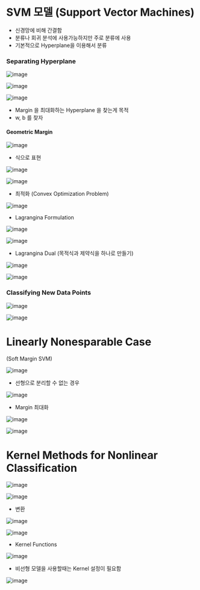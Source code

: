 # SVM 모델 (Support Vector Machines)

- 신경망에 비해 간결함
- 분류나 회귀 분석에 사용가능하지만 주로 분류에 사용
- 기본적으로 Hyperplane을 이용해서 분류

### Separating Hyperplane
 
![image](https://user-images.githubusercontent.com/79880336/112723318-2755f600-8f51-11eb-835e-157f90508427.png)

![image](https://user-images.githubusercontent.com/79880336/112723342-481e4b80-8f51-11eb-9d0a-c51d826e2f4b.png)

![image](https://user-images.githubusercontent.com/79880336/112723375-7bf97100-8f51-11eb-8d0c-3360c8768837.png)

- Margin 을 최대화하는 Hyperplane 을 찾는게 목적
- w, b 를 찾자

#### Geometric Margin

![image](https://user-images.githubusercontent.com/79880336/112723416-b105c380-8f51-11eb-9aa8-642cb2e43487.png)

- 식으로 표현

![image](https://user-images.githubusercontent.com/79880336/112723475-0641d500-8f52-11eb-88c9-4cef6123a4cc.png)

![image](https://user-images.githubusercontent.com/79880336/112723493-25d8fd80-8f52-11eb-90e3-9bb8beabdda7.png)

- 최적화 (Convex Optimization Problem)

![image](https://user-images.githubusercontent.com/79880336/112723565-9aac3780-8f52-11eb-9dcd-1e29801edb36.png)

- Lagrangina Formulation

![image](https://user-images.githubusercontent.com/79880336/112724019-aef13400-8f54-11eb-9358-19d85bbde821.png)

![image](https://user-images.githubusercontent.com/79880336/112723658-0b535400-8f53-11eb-8c7e-d5a7d9284ebe.png)

- Lagrangina Dual
(목적식과 제약식을 하나로 만들기)

![image](https://user-images.githubusercontent.com/79880336/112723736-62f1bf80-8f53-11eb-8fb6-2cb2887f13d7.png)

![image](https://user-images.githubusercontent.com/79880336/112723748-7735bc80-8f53-11eb-95eb-77e527630c74.png)

### Classifying New Data Points

![image](https://user-images.githubusercontent.com/79880336/112723864-f6c38b80-8f53-11eb-96de-08c3fb86ed16.png)

![image](https://user-images.githubusercontent.com/79880336/112723884-093dc500-8f54-11eb-9a17-4df597f332c5.png)


#  Linearly Nonesparable Case
(Soft Margin SVM)

![image](https://user-images.githubusercontent.com/79880336/112724277-ef9d7d00-8f55-11eb-9da7-f491d76c2450.png)

- 선형으로 분리할 수 없는 경우

![image](https://user-images.githubusercontent.com/79880336/112724304-0c39b500-8f56-11eb-875f-c7672fb3f7b1.png)

- Margin 최대화

![image](https://user-images.githubusercontent.com/79880336/112724339-2e333780-8f56-11eb-8bca-be36a2f4cd33.png)

![image](https://user-images.githubusercontent.com/79880336/112724377-62a6f380-8f56-11eb-99cc-1be7866abc6f.png)

# Kernel Methods for Nonlinear Classification

![image](https://user-images.githubusercontent.com/79880336/112724463-de08a500-8f56-11eb-8dc3-8e1e0e235d7e.png)

![image](https://user-images.githubusercontent.com/79880336/112724486-fbd60a00-8f56-11eb-9edc-607bc09f61d7.png)

- 변환

![image](https://user-images.githubusercontent.com/79880336/112724525-2758f480-8f57-11eb-8b2d-4504c78bc495.png)

![image](https://user-images.githubusercontent.com/79880336/112724566-50798500-8f57-11eb-9e23-1ef2281a0ac3.png)

- Kernel Functions 

![image](https://user-images.githubusercontent.com/79880336/112724658-c978dc80-8f57-11eb-9b9d-d3c7cf901ee5.png)

-  비선형 모델을 사용할때는 Kernel 설정이 필요함

![image](https://user-images.githubusercontent.com/79880336/112724865-a7cc2500-8f58-11eb-9a9e-62cefd1c133e.png)





